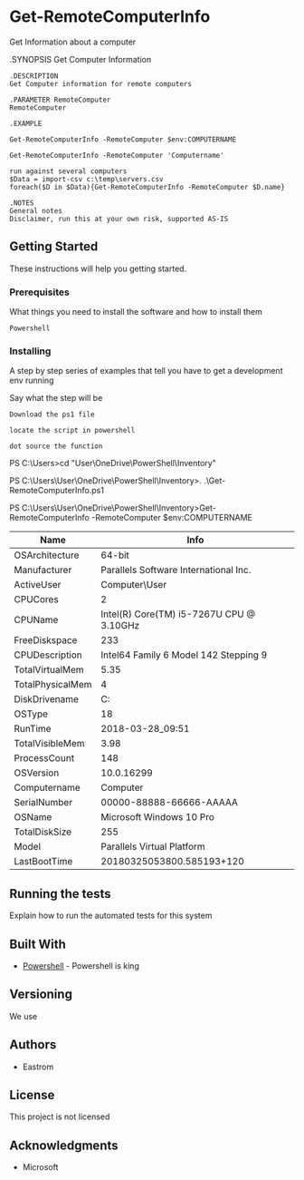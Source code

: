 # Get-RemoteComputerInfo
Get Information about a computer

.SYNOPSIS
    Get Computer Information
    
    .DESCRIPTION
    Get Computer information for remote computers
    
    .PARAMETER RemoteComputer
    RemoteComputer
    
    .EXAMPLE
    
    Get-RemoteComputerInfo -RemoteComputer $env:COMPUTERNAME
    
    Get-RemoteComputerInfo -RemoteComputer 'Computername'
    
    run against several computers
    $Data = import-csv c:\temp\servers.csv 
    foreach($D in $Data){Get-RemoteComputerInfo -RemoteComputer $D.name}
    
    .NOTES
    General notes
    Disclaimer, run this at your own risk, supported AS-IS

    

## Getting Started

These instructions will help you getting started. 

### Prerequisites

What things you need to install the software and how to install them

```
Powershell
```

### Installing

A step by step series of examples that tell you have to get a development env running

Say what the step will be

```
Download the ps1 file
```

```
locate the script in powershell
```

```
dot source the function
```


PS C:\Users>cd "User\OneDrive\PowerShell\Inventory"

PS C:\Users\User\OneDrive\PowerShell\Inventory>. .\Get-RemoteComputerInfo.ps1

PS C:\Users\User\OneDrive\PowerShell\Inventory>Get-RemoteComputerInfo -RemoteComputer $env:COMPUTERNAME

 Name | Info |
| ------------- | ------------- |
| OSArchitecture  | 64-bit  |
| Manufacturer | Parallels Software International Inc.  |
| ActiveUser  | Computer\User  |
| CPUCores  | 2  |
| CPUName   | Intel(R) Core(TM) i5-7267U CPU @ 3.10GHz  |
| FreeDiskspace   | 233  |
| CPUDescription   | Intel64 Family 6 Model 142 Stepping 9  |
| TotalVirtualMem   | 5.35  |
| TotalPhysicalMem  | 4  |
| DiskDrivename   | C: |
| OSType | 18  |
| RunTime  | 2018-03-28_09:51  |
| TotalVisibleMem   | 3.98  |
| ProcessCount   | 148  |
| OSVersion  | 10.0.16299 |
| Computername | Computer  |
| SerialNumber  | 00000-88888-66666-AAAAA  |
| OSName  | Microsoft Windows 10 Pro  |
| TotalDiskSize   | 255  |
| Model  | Parallels Virtual Platform  |
| LastBootTime  | 20180325053800.585193+120  |


## Running the tests

Explain how to run the automated tests for this system

## Built With

* [Powershell](https://docs.microsoft.com/en-us/powershell/scripting/powershell-scripting?view=powershell-6) - Powershell is king


## Versioning

We use 

## Authors

* Eastrom


## License

This project is not licensed

## Acknowledgments

* Microsoft

